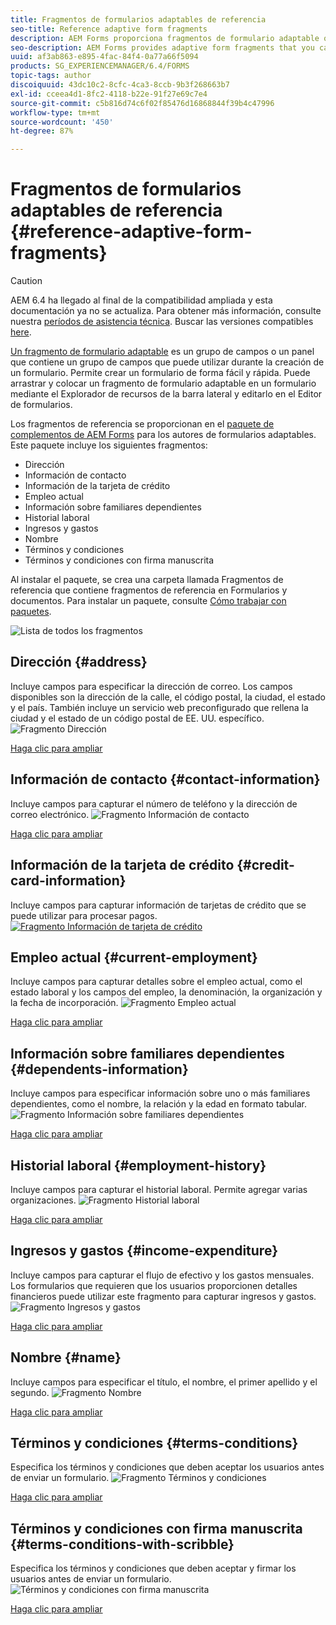 ```yaml
---
title: Fragmentos de formularios adaptables de referencia
seo-title: Reference adaptive form fragments
description: AEM Forms proporciona fragmentos de formulario adaptable que puede utilizar como recursos para crear un formulario rápidamente.
seo-description: AEM Forms provides adaptive form fragments that you can use as assets to create a form quickly.
uuid: af3ab863-e895-4fac-84f4-0a77a66f5094
products: SG_EXPERIENCEMANAGER/6.4/FORMS
topic-tags: author
discoiquuid: 43dc10c2-8cfc-4ca3-8ccb-9b3f268663b7
exl-id: cceea4d1-8fc2-4118-b22e-91f27e69c7e4
source-git-commit: c5b816d74c6f02f85476d16868844f39b4c47996
workflow-type: tm+mt
source-wordcount: '450'
ht-degree: 87%

---
```


# Fragmentos de formularios adaptables de referencia {#reference-adaptive-form-fragments}

>[!CAUTION]
>
>AEM 6.4 ha llegado al final de la compatibilidad ampliada y esta documentación ya no se actualiza. Para obtener más información, consulte nuestra [períodos de asistencia técnica](https://helpx.adobe.com/es/support/programs/eol-matrix.html). Buscar las versiones compatibles [here](https://experienceleague.adobe.com/docs/).

[Un fragmento de formulario adaptable](/help/forms/using/adaptive-form-fragments.md) es un grupo de campos o un panel que contiene un grupo de campos que puede utilizar durante la creación de un formulario. Permite crear un formulario de forma fácil y rápida. Puede arrastrar y colocar un fragmento de formulario adaptable en un formulario mediante el Explorador de recursos de la barra lateral y editarlo en el Editor de formularios.

Los fragmentos de referencia se proporcionan en el [paquete de complementos de AEM Forms](https://experienceleague.adobe.com/docs/experience-manager-release-information/aem-release-updates/forms-updates/aem-forms-releases.html?lang=es) para los autores de formularios adaptables. Este paquete incluye los siguientes fragmentos:

* Dirección
* Información de contacto
* Información de la tarjeta de crédito
* Empleo actual
* Información sobre familiares dependientes
* Historial laboral
* Ingresos y gastos
* Nombre
* Términos y condiciones
* Términos y condiciones con firma manuscrita

Al instalar el paquete, se crea una carpeta llamada Fragmentos de referencia que contiene fragmentos de referencia en Formularios y documentos. Para instalar un paquete, consulte [Cómo trabajar con paquetes](/help/sites-administering/package-manager.md).

![Lista de todos los fragmentos](assets/ootb-frags.png)

## Dirección {#address}

Incluye campos para especificar la dirección de correo. Los campos disponibles son la dirección de la calle, el código postal, la ciudad, el estado y el país. También incluye un servicio web preconfigurado que rellena la ciudad y el estado de un código postal de EE. UU. específico.
![Fragmento Dirección](assets/address.png)

[Haga clic para ampliar](assets/address.png)

## Información de contacto {#contact-information}

Incluye campos para capturar el número de teléfono y la dirección de correo electrónico.
![Fragmento Información de contacto](assets/contact-info.png)

[Haga clic para ampliar](assets/contact-info-1.png)

## Información de la tarjeta de crédito {#credit-card-information}

Incluye campos para capturar información de tarjetas de crédito que se puede utilizar para procesar pagos. 
[ ![Fragmento Información de tarjeta de crédito](assets/cc-info.png)](assets/cc-info-1.png)

## Empleo actual {#current-employment}

Incluye campos para capturar detalles sobre el empleo actual, como el estado laboral y los campos del empleo, la denominación, la organización y la fecha de incorporación.
![Fragmento Empleo actual](assets/current-emp.png)

[Haga clic para ampliar](assets/current-emp-1.png)

## Información sobre familiares dependientes {#dependents-information}

Incluye campos para especificar información sobre uno o más familiares dependientes, como el nombre, la relación y la edad en formato tabular.
![Fragmento Información sobre familiares dependientes](assets/dependents-info.png)

[Haga clic para ampliar](assets/dependents-info-1.png)

## Historial laboral {#employment-history}

Incluye campos para capturar el historial laboral. Permite agregar varias organizaciones.
![Fragmento Historial laboral](assets/emp-history.png)

[Haga clic para ampliar](assets/emp-history-1.png)

## Ingresos y gastos {#income-expenditure}

Incluye campos para capturar el flujo de efectivo y los gastos mensuales. Los formularios que requieren que los usuarios proporcionen detalles financieros puede utilizar este fragmento para capturar ingresos y gastos.
![Fragmento Ingresos y gastos](assets/income.png)

[Haga clic para ampliar](assets/income-1.png)

## Nombre {#name}

Incluye campos para especificar el título, el nombre, el primer apellido y el segundo.
![Fragmento Nombre](assets/name.png)

[Haga clic para ampliar](assets/name-1.png)

## Términos y condiciones {#terms-conditions}

Especifica los términos y condiciones que deben aceptar los usuarios antes de enviar un formulario.
![Fragmento Términos y condiciones](assets/tnc.png)

[Haga clic para ampliar](assets/tnc-1.png)

## Términos y condiciones con firma manuscrita {#terms-conditions-with-scribble}

Especifica los términos y condiciones que deben aceptar y firmar los usuarios antes de enviar un formulario.
![Términos y condiciones con firma manuscrita](assets/tnc-scribble.png)

[Haga clic para ampliar](assets/tnc-scribble-1.png)
